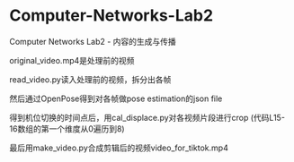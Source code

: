 # Computer-Networks-Lab2
Computer Networks Lab2 - 内容的生成与传播

original_video.mp4是处理前的视频

read_video.py读入处理前的视频，拆分出各帧

然后通过OpenPose得到对各帧做pose estimation的json file

得到机位切换的时间点后，用cal_displace.py对各视频片段进行crop (代码L15-16数组的第一个维度从0遍历到8)

最后用make_video.py合成剪辑后的视频video_for_tiktok.mp4
